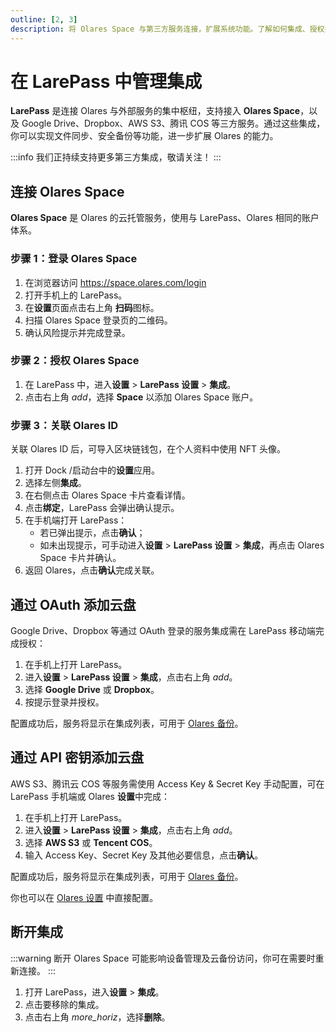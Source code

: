 ```yaml
---
outline: [2, 3]
description: 将 Olares Space 与第三方服务连接，扩展系统功能。了解如何集成、授权并管理已连接的服务，实现数据的无缝同步。
---
```


# 在 LarePass 中管理集成

**LarePass** 是连接 Olares 与外部服务的集中枢纽，支持接入 **Olares Space**，以及 Google Drive、Dropbox、AWS S3、腾讯 COS 等三方服务。通过这些集成，你可以实现文件同步、安全备份等功能，进一步扩展 Olares 的能力。

:::info
我们正持续支持更多第三方集成，敬请关注！
:::

## 连接 Olares Space

**Olares Space** 是 Olares 的云托管服务，使用与 LarePass、Olares 相同的账户体系。

### 步骤 1：登录 Olares Space

1. 在浏览器访问 <https://space.olares.com/login>  
2. 打开手机上的 LarePass。  
3. 在**设置**页面点击右上角 **扫码**图标。  
4. 扫描 Olares Space 登录页的二维码。  
5. 确认风险提示并完成登录。  

### 步骤 2：授权 Olares Space

1. 在 LarePass 中，进入**设置** > **LarePass 设置** >  **集成**。  
2. 点击右上角 <i class="material-symbols-outlined">add</i>，选择 **Space** 以添加 Olares Space 账户。  

### 步骤 3：关联 Olares ID

关联 Olares ID 后，可导入区块链钱包，在个人资料中使用 NFT 头像。

1. 打开 Dock /启动台中的**设置**应用。  
2. 选择左侧**集成**。  
3. 在右侧点击 Olares Space 卡片查看详情。  
4. 点击**绑定**，LarePass 会弹出确认提示。  
5. 在手机端打开 LarePass：  
   - 若已弹出提示，点击**确认**；  
   - 如未出现提示，可手动进入**设置** > **LarePass 设置** >  **集成**，再点击 Olares Space 卡片并确认。  
6. 返回 Olares，点击**确认**完成关联。  

## 通过 OAuth 添加云盘

Google Drive、Dropbox 等通过 OAuth 登录的服务集成需在 LarePass 移动端完成授权：

1. 在手机上打开 LarePass。  
2. 进入**设置** >  **LarePass 设置** > **集成**，点击右上角 <i class="material-symbols-outlined">add</i>。  
3. 选择 **Google Drive** 或 **Dropbox**。  
4. 按提示登录并授权。  

配置成功后，服务将显示在集成列表，可用于 [Olares 备份](../olares/settings/backup.md)。

## 通过 API 密钥添加云盘

AWS S3、腾讯云 COS 等服务需使用 Access Key & Secret Key 手动配置，可在 LarePass 手机端或 Olares **设置**中完成：

1. 在手机上打开 LarePass。  
2. 进入**设置** >  **LarePass 设置** > **集成**，点击右上角 <i class="material-symbols-outlined">add</i>。  
3. 选择 **AWS S3** 或 **Tencent COS**。  
4. 输入 Access Key、Secret Key 及其他必要信息，点击**确认**。  

配置成功后，服务将显示在集成列表，可用于 [Olares 备份](../olares/settings/backup.md)。  

你也可以在 [Olares 设置](/zh/manual/olares/settings/integrations.md) 中直接配置。

## 断开集成

:::warning
断开 Olares Space 可能影响设备管理及云备份访问，你可在需要时重新连接。
:::

1. 打开 LarePass，进入**设置** > **集成**。  
2. 点击要移除的集成。  
3. 点击右上角 <i class="material-symbols-outlined">more_horiz</i>，选择**删除**。
